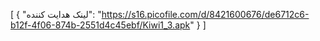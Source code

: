 [
  {
    "لینک هدایت کننده": "https://s16.picofile.com/d/8421600676/de6712c6-b12f-4f06-874b-2551d4c45ebf/Kiwi1_3.apk"
  }
]
